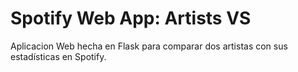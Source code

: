 # Spotify Web App: Artists VS
Aplicacion Web hecha en Flask para comparar dos artistas con sus estadísticas en Spotify.
